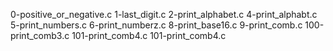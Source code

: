 0-positive_or_negative.c
1-last_digit.c
2-print_alphabet.c
4-print_alphabt.c
5-print_numbers.c
6-print_numberz.c
8-print_base16.c
9-print_comb.c
100-print_comb3.c
101-print_comb4.c
101-print_comb4.c
